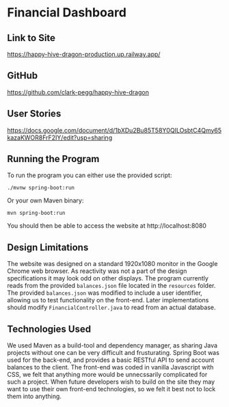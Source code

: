 # Financial Dashboard

## Link to Site
https://happy-hive-dragon-production.up.railway.app/

## GitHub
https://github.com/clark-pegg/happy-hive-dragon

## User Stories
https://docs.google.com/document/d/1bXDu2Bu85T58Y0QILOsbtC4Qmy65kazaKWOR8FrF2IY/edit?usp=sharing

## Running the Program
To run the program you can either use the provided script:
```
./mvnw spring-boot:run
```

Or your own Maven binary:
```
mvn spring-boot:run
```
You should then be able to access the website at http://localhost:8080

## Design Limitations
The website was designed on a standard 1920x1080 monitor in the Google Chrome web browser.
As reactivity was not a part of the design specifications it may look odd on other displays.
The program currently reads from the provided `balances.json` file located in the `resources` folder.
The provided `balances.json` was modified to include a user identifier, allowing us to test functionality on the front-end.
Later implementations should modify `FinancialController.java` to read from an actual database.

## Technologies Used
We used Maven as a build-tool and dependency manager, as sharing Java projects without one can be very difficult and frusturating.
Spring Boot was used for the back-end, and provides a basic RESTful API to send account balances to the client.
The front-end was coded in vanilla Javascript with CSS, we felt that anything more would be unnecssarily complicated for such a project.
When future developers wish to build on the site they may want to use their own front-end technologies, so we felt it best not to lock them into anything.

